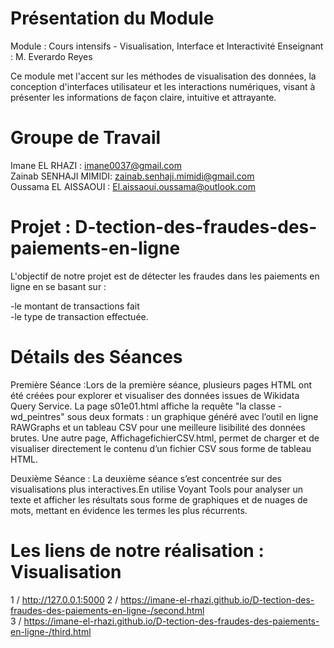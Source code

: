 # Présentation du Module
Module : Cours intensifs - Visualisation, Interface et Interactivité
Enseignant : M. Everardo Reyes

Ce module met l'accent sur les méthodes de visualisation des données, la conception d'interfaces utilisateur et les interactions numériques, visant à présenter les informations de façon claire, intuitive et attrayante.

# Groupe de Travail

Imane EL RHAZI : imane0037@gmail.com      
Zainab SENHAJI MIMIDI: zainab.senhaji.mimidi@gmail.com      
Oussama EL AISSAOUI : El.aissaoui.oussama@outlook.com


# Projet : D-tection-des-fraudes-des-paiements-en-ligne
L'objectif de notre projet est de détecter les fraudes dans les paiements en ligne en se basant sur :

-le montant de transactions fait   
-le type de transaction effectuée.

# Détails des Séances
Première Séance :Lors de la première séance, plusieurs pages HTML ont été créées pour explorer et visualiser des données issues de Wikidata Query Service. La page s01e01.html affiche la requête "la classe - wd_peintres" sous deux formats : un graphique généré avec l’outil en ligne RAWGraphs et un tableau CSV pour une meilleure lisibilité des données brutes. Une autre page, AffichagefichierCSV.html, permet de charger et de visualiser directement le contenu d’un fichier CSV sous forme de tableau HTML. 

Deuxième Séance : La deuxième séance s’est concentrée sur des visualisations plus interactives.En utilise Voyant Tools pour analyser un texte et afficher les résultats sous forme de graphiques et de nuages de mots, mettant en évidence les termes les plus récurrents. 

# Les liens de notre réalisation : Visualisation 
1 /  http://127.0.0.1:5000
2 /   https://imane-el-rhazi.github.io/D-tection-des-fraudes-des-paiements-en-ligne-/second.html  
3 /  https://imane-el-rhazi.github.io/D-tection-des-fraudes-des-paiements-en-ligne-/third.html


